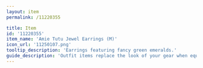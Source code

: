 ```yaml
---
layout: item
permalink: /11220355

title: Item
id: '11220355'
item_name: 'Amie Tutu Jewel Earrings (M)'
icon_url: '11250107.png'
tooltip_description: 'Earrings featuring fancy green emeralds.'
guide_description: 'Outfit items replace the look of your gear when equipped.'
---
```

